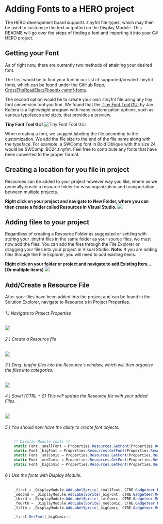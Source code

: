 # Adding Fonts to a HERO project
The HERO development board supports .tinyfnt file types, which may then be used to customize the text outputted on the Display Module. This README will go over the steps of finding a font and importing it into your C# HERO project.

## Getting your Font
As of right now, there are currently two methods of attaining your desired font.

The first would be to find your font in our list of supported/created .tinyfnt fonts, which can be found under the GitHub Repo, [CrossTheRoadElec/Phoenix-netmf-fonts](https://github.com/CrossTheRoadElec/Phoenix-netmf-fonts).

The second option would be to create your own .tinyfnt file using any tiny font conversion tool you find. We found that the [Tiny Font Tool GUI](http://informatix.miloush.net/microframework/Utilities/TinyFontTool.aspx) by Jan Kučera is a lightweight program with many customization options, such as various typefaces and sizes, that provides a preview.

**Tiny Font Tool GUI**
![Tiny Font Tool GUI](images/FontImages/README-f5070d21.png)

When creating a font, we suggest labeling the file according to the customization. We add the file size to the end of the file name along with the typeface. For example, a SWComp font in Bold Oblique with the size 24 would be SWComp_BO24.tinyfnt. Feel free to contribute any fonts that have been converted to the proper format.

## Creating a location for you file in project
Resources can be added to your project however way you like, where as we generally create a resource folder for easy organization and transportation between multiple projects.

**Right click on your project and navigate to New Folder, where you can then create a folder called Resources in Visual Studio.**
![](images/FontImages/README-33821e82.png)

## Adding files to your project
Regardless of creating a Resource Folder as suggested or settling with storing your .tinyfnt files in the same folder as your source files, we must now add the files. You can add the files through the File Explorer or dragging your files into your project in Visual Studio. **Note:** If you are adding files through the File Explorer, you will need to add existing items.

**Right click on your folder or project and navigate to add Existing Item... [Or multiple items]**
![](images/FontImages/README-208eed55.png)

## Add/Create a Resource File
After your files have been added into the project and can be found in the Solution Explorer, navigate to Resource's in Project Properties.

###### 1.) Navigate to Project Properties
  ![](images/FontImages/README-4b56dba3.png)

###### 2.) Create a Resource file
![](images/FontImages/README-f52a9759.png)

###### 3.) Drag .tinyfnt files into the Resource's window, which will then organize the files into categories.
![](images/FontImages/README-4f4039e0.png)

###### 4.) Save! (CTRL + S) This will update the Resource file with your added Files.
![](images/FontImages/README-a29271ec.png)

###### 5.) You should now have the ablity to create font objects.
```C#
    /* Display Module fonts */
    static Font _smallFont = Properties.Resources.GetFont(Properties.Resources.FontResources.small);
    static Font _bigFont = Properties.Resources.GetFont(Properties.Resources.FontResources.NinaB);
    static Font _smlComic = Properties.Resources.GetFont(Properties.Resources.FontResources.comic);
    static Font _medComic = Properties.Resources.GetFont(Properties.Resources.FontResources.comic_16);
    static Font _bigComic = Properties.Resources.GetFont(Properties.Resources.FontResources.comic_24);
```

###### 6.) Use the fonts with Display Module.
```C#
    _first = _DisplayModule.AddLabelSprite(_smallFont, CTRE.Gadgeteer.Module.DisplayModule.Color.Red, 0, 0, 160, 10);
    _second = _DisplayModule.AddLabelSprite(_bigFont, CTRE.Gadgeteer.Module.DisplayModule.Color.Orange, 0, 20, 160, 15);
    _third = _DisplayModule.AddLabelSprite(_smlComic, CTRE.Gadgeteer.Module.DisplayModule.Color.Yellow, 0, 40, 160, 19);
    _fourth = _DisplayModule.AddLabelSprite(_medComic, CTRE.Gadgeteer.Module.DisplayModule.Color.Green, 0, 60, 160, 22);
    _fifth = _DisplayModule.AddLabelSprite(_bigComic, CTRE.Gadgeteer.Module.DisplayModule.Color.Blue, 10, 10, 100, 33);

    _first.SetFont(_bigComic);
```
